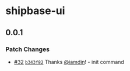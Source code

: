 # shipbase-ui

## 0.0.1

### Patch Changes

- [#32](https://github.com/shipbase/ui/pull/32) [`b343f82`](https://github.com/shipbase/ui/commit/b343f827f9dfdde2ad62f78c1add5083df944d9b) Thanks [@iamdin](https://github.com/iamdin)! - init command

